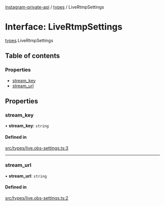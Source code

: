 [instagram-private-api](../../README.md) / [types](../../modules/types.md) / LiveRtmpSettings

# Interface: LiveRtmpSettings

[types](../../modules/types.md).LiveRtmpSettings

## Table of contents

### Properties

- [stream\_key](LiveRtmpSettings.md#stream_key)
- [stream\_url](LiveRtmpSettings.md#stream_url)

## Properties

### stream\_key

• **stream\_key**: `string`

#### Defined in

[src/types/live.obs-settings.ts:3](https://github.com/Nerixyz/instagram-private-api/blob/b3351b9/src/types/live.obs-settings.ts#L3)

___

### stream\_url

• **stream\_url**: `string`

#### Defined in

[src/types/live.obs-settings.ts:2](https://github.com/Nerixyz/instagram-private-api/blob/b3351b9/src/types/live.obs-settings.ts#L2)
